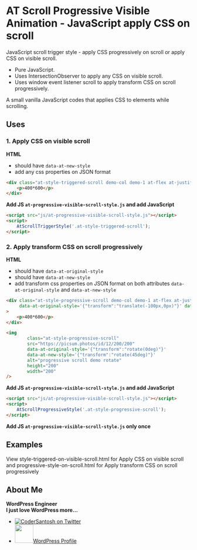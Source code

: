 # AT Scroll Progressive Visible Animation - JavaScript apply CSS on scroll

JavaScript scroll trigger style - apply CSS progressively on scroll or apply CSS on visible scroll.
- Pure JavaScript.
- Uses IntersectionObserver to apply any CSS on visible scroll.
- Uses window event listener scroll to apply transform CSS on scroll progressively.

A small vanilla JavaScript codes that applies CSS to elements while scrolling.

## Uses
### 1. Apply CSS on visible scroll

<strong> HTML </strong>

- should have `data-at-new-style`
- add any css properties on JSON format
```html
<div class="at-style-triggered-scroll demo-col demo-1 at-flex at-justify-content-center at-align-items-center" data-at-new-style='{"transform":"translate(200px,10px)"}'>
    <p>400*600</p>
</div>
```
<strong> Add JS `at-progressive-visible-scroll-style.js` and add JavaScript </strong>

```html
<script src="js/at-progressive-visible-scroll-style.js"></script>
<script>
    AtScrollTriggerStyle('.at-style-triggered-scroll');
</script>
```

### 2. Apply transform CSS on scroll progressively

<strong> HTML </strong>

- should have `data-at-original-style`
- should have `data-at-new-style`
- add transform css properties on JSON format on both attributes `data-at-original-style` and `data-at-new-style`
```html
<div class="at-style-progressive-scroll demo-col demo-1 at-flex at-justify-content-center at-align-items-center"
     data-at-original-style='{"transform":"translate(-100px,0px)"}' data-at-new-style='{"transform":"translate(200px,10px)"}'
>
    <p>400*600</p>
</div>
```

```html
<img
        class="at-style-progressive-scroll"
        src="https://picsum.photos/id/12/200/200"
        data-at-original-style='{"transform":"rotate(0deg)"}'
        data-at-new-style='{"transform":"rotate(45deg)"}'
        alt="progressive scroll demo rotate"
        height="200"
        width="200"
/>
```

<strong> Add JS `at-progressive-visible-scroll-style.js` and add JavaScript </strong>

```html
<script src="js/at-progressive-visible-scroll-style.js"></script>
<script>
    AtScrollProgressiveStyle('.at-style-progressive-scroll');
</script>
```
<strong> Add JS `at-progressive-visible-scroll-style.js` only once</strong>

## Examples
View style-triggered-on-visible-scroll.html for Apply CSS on visible scroll and 
progressive-style-on-scroll.html for Apply transform CSS on scroll progressively

## About Me
<strong>WordPress Engineer</strong>
<br />
<strong>I just love WordPress more…</strong>

- [![CoderSantosh on Twitter](https://img.shields.io/twitter/follow/codersantosh.svg)](https://twitter.com/codersantosh/)
- <a href="https://profiles.wordpress.org/codersantosh/" target="_blank"><img src="https://s.w.org/style/images/about/WordPress-logotype-wmark.png" width="50" height="50" />WordPress Profile</a>

